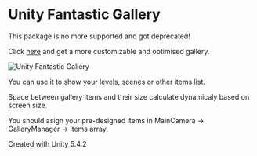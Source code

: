 # Unity Fantastic Gallery

This package is no more supported and got deprecated!

Click [here][1] and get a more customizable and optimised gallery.

![Unity Fantastic Gallery](http://s9.picofile.com/file/8279848384/Fantastic_Gallery_Unity.gif "Demo")

You can use it to show your levels, scenes or other items list.

Space between gallery items and their size calculate dynamicaly based on screen size.

You should asign your pre-designed items in MainCamera -> GalleryManager -> items array.

Created with Unity 5.4.2

[1]: http://u3d.as/1Wh9
